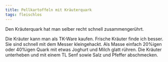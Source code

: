 ```yaml
---
title: Pellkartoffeln mit Kräuterquark
tags: fleischlos
---
```


Den Kräuterquark hat man selber recht schnell zusammengerührt.

Die Kräuter kann man als TK-Ware kaufen. Frische Kräuter finde ich besser. Sie sind schnell mit dem Messer kleingehackt. Als Masse einfach 20%igen oder 40%igen Quark mit etwas Joghurt und Milch glatt rühren. Die Kräuter unterheben und mit einem TL Senf sowie Salz und Pfeffer abschmecken.